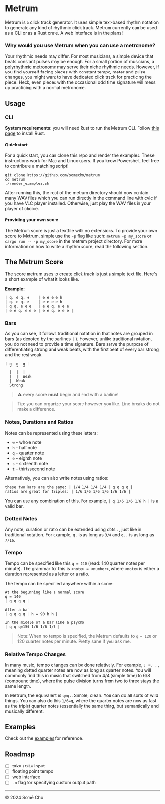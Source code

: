 # Metrum

Metrum is a click track generator. It uses simple text-based rhythm notation to
generate any kind of rhythmic click track. Metrum currently can be used as a
CLI or as a Rust crate. A web interface is in the plans!

### Why would you use Metrum when you can use a metronome? 

Your rhythmic needs may differ. For most musicians, a simple device that beats
constant pulses may be enough. For a small portion of musicians, a
[polyrhythmic metronome](https://github.com/somecho/polymetro) may serve their
niche rhythmic needs. However, if you find yourself facing pieces with constant
tempo, meter and pulse changes, you might want to have dedicated click track
for practicing the piece. Heck, even pieces with the occasional odd time
signature will mess up practicing with a normal metronome.

## Usage
### CLI 
**System requirements**: you will need Rust to run the Metrum CLI. Follow [this
page](https://www.rust-lang.org/tools/install) to install Rust.

#### Quickstart
For a quick start, you can clone this repo and render the examples. These
instructions work for Mac and Linux users. If you know Powershell, feel free to
contribute a matching script!

```
git clone https://github.com/somecho/metrum
cd metrum
./render_examples.sh
```

After running this, the root of the metrum directory should now contain many
WAV files which you can run directly in the command line with cvlc if you have
VLC player installed. Otherwise, just play the WAV files in your player of
choice.

#### Providing your own score
The Metrum score is just a textfile with no extensions. To provide your own
score to Metrum, simple use the `-p` flag like such: `metrum -p my_score` or
`cargo run -- -p my_score` in the metrum project directory. For more
information on how to write a rhythm score, read the following section.

## The Metrum Score

The score metrum uses to create click track is just a simple text file. Here's
a short example of what it looks like.


**Example:**

```
| q. e q. e    | e e e e h 
| q. e q. e    | e e e e h 
| q q. e e e   | e e q. e e e
| e e q. e e e | e e q. e e e | 
```

### Bars

As you can see, it follows traditional notation in that notes are grouped in
bars (as denoted by the barlines `|` ). However, unlike traditional notation,
you do not need to provide a time signature. Bars serve the purpose of
differentiating strong and weak beats, with the first beat of every bar strong
and the rest weak.

```
| q  q  q |
  ^  ^  ^
  |  |  |
  |  |  Weak
  |  Weak
  Strong
```

> ⚠ every score **must** begin and end with a barline!

> Tip: you can organize your score however you like. Line breaks do not make a
> difference.

### Notes, Durations and Ratios

Notes can be represented using these letters:
- `w` - whole note
- `h` - half note
- `q` - quarter note
- `e` - eighth note
- `s` - sixteenth note
- `t` - thirtysecond note

Alternatively, you can also write notes using ratios:

```
these two bars are the same: | 1/4 1/4 1/4 1/4 | q q q q |
ratios are great for triples: | 1/6 1/6 1/6 1/6 1/6 1/6 | 
```

You can use any combination of this. For example, `| q 1/6 1/6 1/6 h |` is a
valid bar.

### Dotted Notes

Any note, duration or ratio can be extended using dots `.`, just like in
traditional notation. For example, `q.` is as long as `3/8` and `q..` is as
long as `7/16`.

### Tempo
Tempo can be specified like this `q = 140` (read: 140 quarter notes per
minute). The grammar for this is `<note> = <number>`, where `<note>` is either
a duration represented as a letter or a ratio.

The tempo can be specified anywhere within a score:
```
At the beginning like a normal score
q = 140
| q q q q |

After a bar 
| q q q q | h = 90 h h |

In the middle of a bar like a psycho
| q q q=150 1/6 1/6 1/6 |
```

> Note: When no tempo is specified, the Metrum defaults to `q = 120` or 120
> quarter notes per minute. Pretty sane if you ask me.

### Relative Tempo Changes
In many music, tempo changes can be done relatively. For example, ♩=♩. ,
meaning dotted quarter notes are now as long as quarter notes. You will
commonly find this in music that switched from 4/4 (simple time) to 6/8
(compound time), where the pulse division turns from two to three stays the
same length.

In Metrum, the equivalent is `q=q.`. Simple, clean. You can do all sorts of
wild things. You can also do this `1/6=q`, where the quarter notes are now as
fast as the triplet quarter notes (essentially the same thing, but semantically
and musically different.

## Examples

Check out the [examples](./examples/valid) for reference.

## Roadmap 
- [ ] take `stdin` input
- [ ] floating point tempo 
- [ ] web interface
- [ ] `-o` flag for specifying custom output path

---

© 2024 Somē Cho
